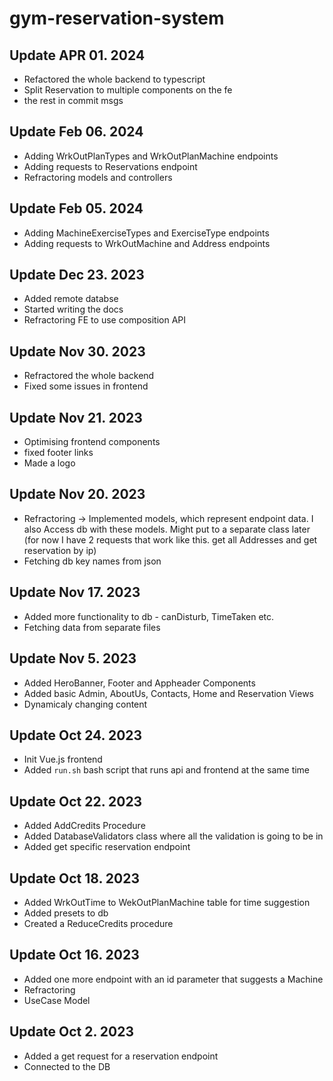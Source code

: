 # gym-reservation-system
## Update APR 01. 2024
* Refactored the whole backend to typescript
* Split Reservation to multiple components on the fe
* the rest in commit msgs

## Update Feb 06. 2024
* Adding WrkOutPlanTypes and WrkOutPlanMachine endpoints
* Adding requests to Reservations endpoint
* Refractoring models and controllers

## Update Feb 05. 2024
* Adding MachineExerciseTypes and ExerciseType endpoints
* Adding requests to WrkOutMachine and Address endpoints

## Update Dec 23. 2023
* Added remote databse
* Started writing the docs
* Refractoring FE to use composition API

## Update Nov 30. 2023
* Refractored the whole backend
* Fixed some issues in frontend

## Update Nov 21. 2023
* Optimising frontend components
* fixed footer links
* Made a logo

## Update Nov 20. 2023
* Refractoring -> Implemented models, which represent endpoint data. I also Access db with these models. Might put to a separate class later (for now I have 2 requests that work like this. get all Addresses and get reservation by ip)
* Fetching db key names from json

## Update Nov 17. 2023
* Added more functionality to db - canDisturb, TimeTaken etc.
* Fetching data from separate files

## Update Nov 5. 2023
* Added HeroBanner, Footer and Appheader Components
* Added basic Admin, AboutUs, Contacts, Home and Reservation Views
* Dynamicaly changing content

## Update Oct 24. 2023
* Init Vue.js frontend
* Added ```run.sh``` bash script that runs api and frontend at the same time

## Update Oct 22. 2023
* Added AddCredits Procedure
* Added DatabaseValidators class where all the validation is going to be in
* Added get specific reservation endpoint
  
## Update Oct 18. 2023
* Added WrkOutTime to WekOutPlanMachine table for time suggestion
* Added presets to db
* Created a ReduceCredits procedure

## Update Oct 16. 2023
* Added one more endpoint with an id parameter that suggests a Machine
* Refractoring
* UseCase Model

## Update Oct 2. 2023

* Added a get request for a reservation endpoint
* Connected to the DB
